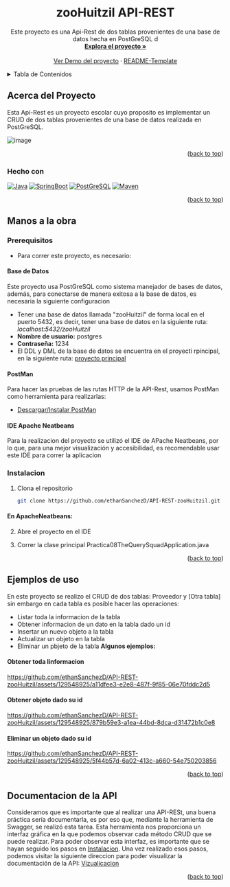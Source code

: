 <!-- Improved compatibility of back to top link: See: https://github.com/othneildrew/Best-README-Template/pull/73 -->
<a name="readme-top"></a>



<!-- PROJECT SHIELDS -->
<!--
*** I'm using markdown "reference style" links for readability.
*** Reference links are enclosed in brackets [ ] instead of parentheses ( ).
*** See the bottom of this document for the declaration of the reference variables
*** for contributors-url, forks-url, etc. This is an optional, concise syntax you may use.
*** https://www.markdownguide.org/basic-syntax/#reference-style-links
-->




<!-- PROJECT LOGO -->
<!-- <br />
<div align="center">
  <a href="https://github.com/ethanSanchezD/Java-Converter">
    <img src="images/logo.png" alt="Logo" width="80" height="80">
  </a> -->

<h1 align="center">zooHuitzil API-REST</h1>

  <p align="center">
   Este proyecto es una Api-Rest de dos tablas provenientes de una base de datos hecha en PostGreSQL d
    <br />
    <a href="https://github.com/ethanSanchezD/Java-Converter"><strong>Explora el proyecto »</strong></a>
    <br />
    <br />
    <a href="#usage-examples">Ver Demo del proyecto</a>
    ·
    <a href="https://github.com/othneildrew/Best-README-Template/tree/master">README-Template</a>
  </p>
</div>



<!-- TABLE OF CONTENTS -->
<details>
  <summary>Tabla de Contenidos</summary>
  <ol>
    <li>
      <a href="#acerca-del-proyecto">Acerca del proyecto</a>
      <ul>
        <li><a href="#hecho-con">Hecho con</a></li>
      </ul>
    </li>
    <li>
      <a href="#manos-a-la-obra">Manos a la obra</a>
      <ul>
        <li><a href="#prerequisitos">Prerequisitos</a></li>
        <li><a href="#instalacion">Instalacion</a></li>
      </ul>
    </li>
    <li><a href="#ejemplos-de-uso">Ejemplos de Uso</a></li>
    <li><a href="#documentacion-de-la-api">Documentacion de la API</a></li>
  </ol>
</details>



<!-- ABOUT THE PROJECT -->
## Acerca del Proyecto

Esta Api-Rest es un proyecto escolar cuyo proposito es implementar un CRUD de dos tablas provenientes de una base de datos realizada en PostGreSQL.


![image](https://github.com/ethanSanchezD/API-REST-zooHuitzil/assets/129548925/95c99566-5400-45c5-9fdb-8f4b880374ea)



<p align="right">(<a href="#readme-top">back to top</a>)</p>



### Hecho con

[![Java][Java.com]][Java-url]
[![SpringBoot][Spring.io]][Spring-Boot-url]
[![PostGreSQL][Postgres.org]][Postgres-url]
[![Maven][Maven.org]][Maven-url]

<p align="right">(<a href="#readme-top">back to top</a>)</p>



<!-- GETTING STARTED -->
## Manos a la obra

### Prerequisitos

* Para correr este proyecto, es necesario:

#### Base de Datos
Este proyecto usa PostGreSQL como sistema manejador de bases de datos, además, para conectarse de manera exitosa a la base de datos, es necesaria la siguiente configuracion
* Tener una base de datos llamada "zooHuitzil" de forma local en el puerto 5432, es decir, tener una base de datos en la siguiente ruta:
  *localhost:5432/zooHuitzil*
* **Nombre de usuario:** postgres
* **Contraseña:** 1234
* El DDL y DML de la base de datos se encuentra en el proyecti rpincipal, en la siguiente ruta: [proyecto principal](//github.com/ethanSanchezD/Practica08_TheQuery-Squad/tree/main/SQL) 
 
#### PostMan 
Para hacer las pruebas de las rutas HTTP de la API-Rest, usamos PostMan como herramienta para realizarlas:

* [Descargar/Instalar PostMan](https://www.postman.com/downloads/)

#### IDE Apache Neatbeans
Para la realizacion del proyecto se utilizó el IDE de APache Neatbeans, por lo que, para una mejor visualización y accesibilidad, es recomendable usar este IDE para correr la aplicacion
<a>
### Instalacion


1. Clona el repositorio 
   ```sh
   git clone https://github.com/ethanSanchezD/API-REST-zooHuitzil.git
   ```



#### En ApacheNeatbeans:

2. Abre el proyecto en el IDE

3. Correr la clase principal Practica08TheQuerySquadApplication.java
<p align="right">(<a href="#readme-top">back to top</a>)</p>




<!-- USAGE EXAMPLES -->
## Ejemplos de uso 

En este proyecto se realizo el CRUD de dos tablas: Proveedor y [Otra tabla] sin embargo en cada tabla es posible hacer las operaciones:

  * Listar toda la informacion de la tabla 
  * Obtener informacion de un dato en la tabla dado un id
  * Insertar un nuevo objeto a la tabla
  * Actualizar un objeto en la tabla 
  * Eliminar un pbjeto de la tabla
**Algunos ejemplos:**

#### Obtener toda linformacion

https://github.com/ethanSanchezD/API-REST-zooHuitzil/assets/129548925/a11dfee3-e2e8-487f-9f85-06e70fddc2d5

#### Obtener objeto dado su id




https://github.com/ethanSanchezD/API-REST-zooHuitzil/assets/129548925/879b59e3-a1ea-44bd-8dca-d31472b1c0e8

#### Eliminar un objeto dado su id

https://github.com/ethanSanchezD/API-REST-zooHuitzil/assets/129548925/5f44b57d-6a02-413c-a660-54e750203856


<p align="right">(<a href="#readme-top">back to top</a>)</p>





## Documentacion de la API

Consideramos que es importante que al realizar una API-RESt, una buena práctica sería documentarla, es por eso que, mediante la herramienta de Swagger, se realizó esta tarea. Esta herramienta nos proporciona un interfaz gráfica en la que podemos observar cada método CRUD que se puede realizar. 
Para poder observar esta interfaz, es importante que se hayan seguido los pasos en <a href="#instalacion">Instalacion</a>. Una vez realizado esos pasos, podemos visitar la siguiente direccion para poder visualizar la documentación de la API:
[Vizualicacion](http://localhost:8080/swagger-ui/index.html)


<p align="right">(<a href="#readme-top">back to top</a>)</p>



<!-- MARKDOWN LINKS & IMAGES -->
<!-- https://www.markdownguide.org/basic-syntax/#reference-style-links -->
[product-screenshot]: \icons\project-screenshot.png
[Java.com]: https://img.shields.io/badge/java-17-%23ED8B00.svg?style=for-the-badge&logo=openjdk&logoColor=white
[Java-url]: https://www.java.com/en/
[Spring.io]: https://img.shields.io/badge/Spring%20Boot-6DB33F?style=for-the-badge&logo=Spring&logoColor=white
[Spring-Boot-url]: https://spring.io/projects/spring-boot
[Maven.org]: https://img.shields.io/badge/apache%20maven-3.9.3-C71A36?style=for-the-badge&logo=apachemaven&logoColor=white
[Maven-url]: https://maven.apache.org/index.html
[Postgres.org]:  https://img.shields.io/badge/PostGreSQL-4169E1?style=for-the-badge&logo=postgresql&logoColor=white
[Postgres-url]: https://www.postgresql.org


